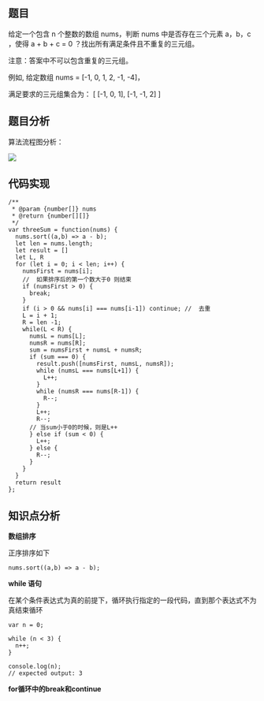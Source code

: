 ## 题目
给定一个包含 n 个整数的数组 nums，判断 nums 中是否存在三个元素 a，b，c ，使得 a + b + c = 0 ？找出所有满足条件且不重复的三元组。

注意：答案中不可以包含重复的三元组。

例如, 给定数组 nums = [-1, 0, 1, 2, -1, -4]，

满足要求的三元组集合为：
[
  [-1, 0, 1],
  [-1, -1, 2]
]

## 题目分析

算法流程图分析：

![](https://upload-images.jianshu.io/upload_images/1784460-509f77efd6aa1402.png?imageMogr2/auto-orient/strip%7CimageView2/2/w/1240)

## 代码实现

```
/**
 * @param {number[]} nums
 * @return {number[][]}
 */
var threeSum = function(nums) {
  nums.sort((a,b) => a - b);
  let len = nums.length;
  let result = []
  let L, R
  for (let i = 0; i < len; i++) {
    numsFirst = nums[i];
    //  如果排序后的第一个数大于0 则结束
    if (numsFirst > 0) {
      break;
    }
    if (i > 0 && nums[i] === nums[i-1]) continue; //  去重
    L = i + 1;
    R = len -1;
    while(L < R) {
      numsL = nums[L];
      numsR = nums[R];
      sum = numsFirst + numsL + numsR;
      if (sum === 0) {
        result.push([numsFirst, numsL, numsR]);
        while (numsL === nums[L+1]) {
          L++;
        }
        while (numsR === nums[R-1]) {
          R--;
        }
        L++;
        R--;
      // 当sum小于0的时候，则是L++
      } else if (sum < 0) {
        L++;
      } else {
        R--;
      }
    }
  }
  return result
};
```

## 知识点分析

**数组排序**

正序排序如下
```
nums.sort((a,b) => a - b);
```

**while 语句**

在某个条件表达式为真的前提下，循环执行指定的一段代码，直到那个表达式不为真结束循环

```
var n = 0;

while (n < 3) {
  n++;
}

console.log(n);
// expected output: 3
```

**for循环中的break和continue**
